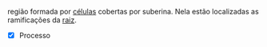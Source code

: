 região formada por [células](https://www.biologianet.com/biologia-celular/celula-vegetal.htm) cobertas por suberina. Nela estão localizadas as ramificações da [raiz](https://www.biologianet.com/botanica/raiz.htm).

- [x] Processo